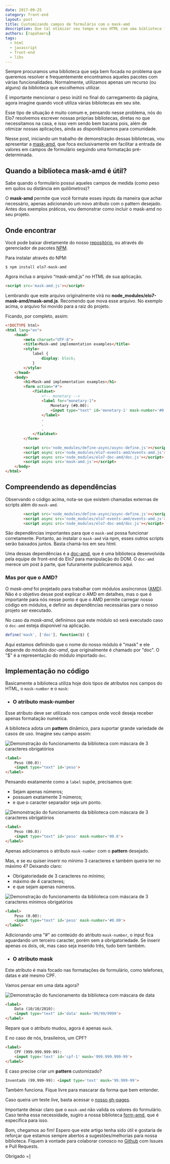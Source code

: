 ```yaml
---
date: 2017-09-25
category: front-end
layout: post
title: Customizando campos de formulário com o mask-amd
description: Que tal otimizar seu tempo e seu HTML com uma biblioteca focada diretamente no que é preciso? Direto ao ponto, a mask-amd tem um único objetivo: formatar os campos do seu formulário.
authors: [rapahaeru]
tags:
  - html
  - javascript
  - front-end
  - libs
---
```


Sempre procuramos uma biblioteca que seja bem focada no problema que queremos resolver e frequentemente encontramos aqueles pacotes com várias funcionalidades. Normalmente, utilizamos apenas um recurso (ou alguns) da biblioteca que escolhemos utilizar.

É importante mencionar o peso inútil no final do carregamento da página, agora imagine quando você utiliza várias bibliotecas em seu site.

Esse tipo de situação é muito comum e, pensando nesse problema, nós do Elo7 resolvemos escrever nossas próprias bibliotecas, diretas no que necessitamos na casa, e isso vem sendo bem bacana pois, além de otimizar nossas aplicações, ainda as disponibilizamos para comunidade.

Nesse post, iniciando um trabalho de demonstração dessas bibliotecas, vou apresentar a [mask-amd](https://github.com/elo7/mask-amd), que foca exclusivamente em facilitar a entrada de valores em campos de formulário seguindo uma formatação pré-determinada.

## Quando a biblioteca mask-amd é útil?

Sabe quando o formulário possui aqueles campos de medida (como peso em quilos ou distância em quilômetros)?

O **mask-amd** permite que você formate esses inputs da maneira que achar necessário, apenas adicionando um novo atributo com o pattern desejado. Antes dos exemplos práticos, vou demonstrar como incluir o mask-amd no seu projeto.

## Onde encontrar
Você pode baixar diretamente do nosso [repositório](https://github.com/elo7/mask-amd), ou através do gerenciador de pacotes [NPM](https://www.npmjs.com/package/elo7-mask-amd).

Para instalar através do NPM:

```
$ npm install elo7-mask-amd
```

Agora inclua o arquivo “mask-amd.js” no HTML de sua aplicação.

```html
<script src='mask-amd.js'></script>
```

Lembrando que este arquivo originalmente virá no **node_modules/elo7-mask-amd/mask-amd.js**. Recomendo que mova esse arquivo. No exemplo acima, o arquivo foi movido para a raiz do projeto.

Ficando, por completo, assim:

```html
<!DOCTYPE html>
<html lang="en">
	<head>
		<meta charset="UTF-8">
		<title>Mask-amd implementation examples</title>
		<style>
			label {
				display: block;
			}
		</style>
	</head>
	<body>
		<h1>Mask-amd implementation examples</h1>
		<form action="#">
			<fieldset>
				<!-- monetary -->
				<label for="monetary-1">
					Monetary (#0.00):
					<input type="text" id='monetary-1' mask-number='#0.00' placeholder='0.00'>
				</label>
				.
				.
				.
			</fieldset>
		</form>

		<script src='node_modules/define-async/async-define.js'></script>
		<script async src='node_modules/elo7-events-amd/events-amd.js'></script>
		<script async src='node_modules/elo7-doc-amd/doc.js'></script>
		<script async src='mask-amd.js'></script>
	</body>
</html>
```

## Compreendendo as dependências

Observando o código acima, nota-se que existem chamadas externas de scripts além do `mask-amd`.

```html
		<script src='node_modules/define-async/async-define.js'></script>
		<script async src='node_modules/elo7-events-amd/events-amd.js'></script>
		<script async src='node_modules/elo7-doc-amd/doc.js'></script>
```

São dependências importantes para que o `mask-amd` possa funcionar corretamente.
Portanto, ao instalar o `mask-amd` via npm, esses outros scripts serão baixados juntos. Basta chamá-los em seu html.

Uma dessas dependências é a [doc-amd](https://github.com/elo7/doc-amd/), que é uma biblioteca desenvolvida pela equipe de front-end do Elo7 para manipulação do DOM. O `doc-amd` merece um post à parte, que futuramente publicaremos aqui.

### Mas por que o AMD?

O *mask-amd* foi projetado para trabalhar com módulos assíncronos ([AMD](https://en.wikipedia.org/wiki/Asynchronous_module_definition)). Não é o objetivo desse post explicar o AMD em detalhes, mas o que é importante para nós nesse ponto é que o AMD permite carregar nosso código em módulos, e definir as dependências necessárias para o nosso projeto ser executado.

No caso da *mask-amd*, definimos que este módulo só será executado caso o `doc-amd` esteja disponível na aplicação.

```javaScript
define('mask', ['doc'], function($) {
```
Aqui estamos definindo que o nome do nosso módulo é "mask" e ele depende do módulo *doc-amd*, que originalmente é chamado por "doc".
O "$" é a representação do módulo importado `doc`.

## Implementação no código

Basicamente a biblioteca utiliza hoje dois tipos de atributos nos campos do HTML, o `mask-number` e o `mask`:

* ### O atributo mask-number

Esse atributo deve ser utilizado nos campos onde você deseja receber apenas formatação numérica.

A biblioteca adota um **pattern** dinâmico, para suportar grande variedade de casos de uso.
Imagine seu campo assim:

![Demonstração do funcionamento da biblioteca com máscara de 3 caracteres obrigatórios](../images/elo7-mask-amd-weight-01.gif)

```html
<label>
	Peso (00.0):
	<input type="text" id='peso'>
</label>
```
Pensando exatamente como a `label` supõe, precisamos que:
* Sejam apenas números;
* possuam exatamente 3 números;
* e que o caracter separador seja um ponto.

![Demonstração do funcionamento da biblioteca com máscara de 3 caracteres obrigatórios](../images/elo7-mask-amd-weight-01.gif)

```html
<label>
	Peso (00.0):
	<input type="text" id='peso' mask-number='00.0'>
</label>
```
Apenas adicionamos o atributo `mask-number` com o **pattern** desejado.

Mas, e se eu quiser inserir no mínimo 3 caracteres e também queira ter no máximo 4?
Deixando claro:

* Obrigatoriedade de 3 caracteres no mínimo;
* máximo de 4 caracteres;
* e que sejam apenas números.

![Demonstração do funcionamento da biblioteca com máscara de 3 caracteres mínimos obrigatórios](../images/elo7-mask-amd-weight-02.gif)

```html
<label>
	Peso (0.00):
	<input type="text" id='peso' mask-number='#0.00'>
</label>
```
Adicionando uma "#" ao conteúdo do atributo `mask-number`, o input fica aguardando um terceiro caracter, porém sem a obrigatoriedade. Se inserir apenas os dois, ok, mas caso seja inserido três, tudo bem também.

* ### O atributo mask

Este atributo é mais focado nas formatações de formulário, como telefones, datas e até mesmo CPF.

Vamos pensar em uma data agora?

![Demonstração do funcionamento da biblioteca com máscara de data](../images/elo7-mask-amd-date.gif)

```html
<label>
	Data (10/10/2010):
	<input type="text" id='data' mask='99/99/9999'>
</label>
```
Repare que o atributo mudou, agora é apenas `mask`.

E no caso de nós, brasileiros, um CPF?
```html
<label>
	CPF (999.999.999-99):
	<input type='text' id='cpf-1' mask='999.999.999-99'>
</label>
```

E caso precise criar um **pattern** customizado?

```html
Inventado (99.999-99): <input type='text' mask='99.999-99'>
```
Também funciona. Fique livre para mascarar da forma que bem entender.

Caso queira um teste *live*, basta acessar o [nosso gh-pages](https://elo7.github.io/mask-amd/).

Importante deixar claro que o `mask-amd` não valida os valores do formulário. Caso tenha essa necessidade, sugiro a nossa biblioteca [form-amd](https://github.com/elo7/form-amd), que é específica para isso.

Bom, chegamos ao fim! Espero que este artigo tenha sido útil e gostaria de reforçar que estamos sempre abertos a sugestões/melhorias para nossa biblioteca.
Fiquem à vontade para colaborar conosco no [Github](https://github.com/elo7/mask-amd) com Issues e Pull Requests.

Obrigado =]
